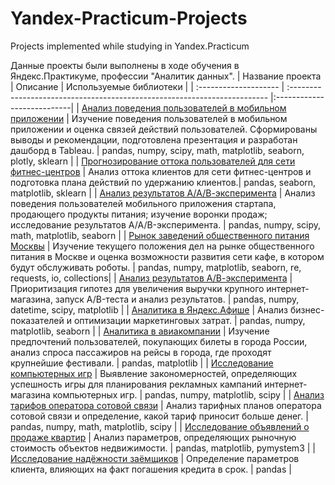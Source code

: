 # Yandex-Practicum-Projects
Projects implemented while studying in Yandex.Practicum

Данные проекты были выполнены в ходе обучения в Яндекс.Практикуме, профессии "Аналитик данных".
| Название проекта              | Описание                                                          | Используемые библиотеки      |
| :-------------------- | :------------------------------------------------------------------------ |:---------------------------|
| [Анализ поведения пользователей в мобильном приложении](https://github.com/ArkhipovaOlga/Yandex-Practicum-Projects/tree/main/1.%20Diploma%20project%20Analysis%20of%20user%20behavior%20in%20a%20mobile%20application) | Изучение поведения пользователей в мобильном приложении и оценка связей действий пользователей. Сформированы выводы и рекомендации, подготовлена презентация и разработан дашборд в Tableau. | pandas, numpy, scipy, math, matplotlib, seaborn, plotly, sklearn |
| [Прогнозирование оттока пользователей для сети фитнес-центров](https://github.com/ArkhipovaOlga/Yandex-Practicum-Projects/tree/main/2.%20Forecasting%20the%20user%20churn%20for%20the%20fitness%20center%20chain) | Анализ оттока клиентов для сети фитнес-центров и подготовка плана действий по удержанию клиентов.| pandas, seaborn, matplotlib, sklearn |
| [Анализ результатов А/А/В-эксперимента](https://github.com/ArkhipovaOlga/Yandex-Practicum-Projects/tree/main/3.%20Analysis%20of%20the%20AAB%20experiments%20results) | Анализ поведения пользователей мобильного приложения стартапа, продающего продукты питания; изучение воронки продаж; исследование результатов A/A/B-эксперимента. | pandas, numpy, scipy, math, matplotlib, seaborn |
| [Рынок заведений общественного питания Москвы](https://github.com/ArkhipovaOlga/Yandex-Practicum-Projects/tree/main/4.%20Moscow%20catering%20establishments%20market) |  Изучение текущего положения дел на рынке общественного питания в Москве и оценка возможности развития сети кафе, в котором будут обслуживать роботы. | pandas, numpy, matplotlib, seaborn, re, requests, io, collections|
| [Анализ результатов А/В-эксперимента](https://github.com/ArkhipovaOlga/Yandex-Practicum-Projects/tree/main/5.%20AB%20test%20analysis) | Приоритизация гипотез для увеличения выручки крупного интернет-магазина, запуск A/B-теста и анализ результатов. | pandas, numpy, datetime, scipy, matplotlib |
| [Аналитика в Яндекс.Афише](https://github.com/ArkhipovaOlga/Yandex-Practicum-Projects/tree/main/6.%20Analytics%20in%20Yandex.Afisha) | Анализ бизнес-показателей и оптимизации маркетинговых затрат. | pandas, numpy, matplotlib, seaborn |
| [Аналитика в авиакомпании](https://github.com/ArkhipovaOlga/Yandex-Practicum-Projects/tree/main/7.%20Analytics%20in%20the%20airline) | Изучение предпочтений пользователей, покупающих билеты в города России, анализ спроса пассажиров на рейсы в города, где проходят крупнейшие фестивали. | pandas, matplotlib |
| [Исследование компьютерных игр](https://github.com/ArkhipovaOlga/Yandex-Practicum-Projects/tree/main/8.%20Research%20of%20computer%20games) | Выявление закономерностей, определяющих успешность игры для планирования рекламных кампаний интернет-магазина компьютерных игр. | pandas, numpy, matplotlib, scipy |
| [Анализ тарифов оператора сотовой связи](https://github.com/ArkhipovaOlga/Yandex-Practicum-Projects/tree/main/9.%20Analysis%20of%20the%20cellular%20operator%20tariffs) | Анализ тарифных планов оператора сотовой связи и определение, какой тариф приносит больше денег. | pandas, numpy, math, matplotlib, scipy |
| [Исследование объявлений о продаже квартир](https://github.com/ArkhipovaOlga/Yandex-Practicum-Projects/tree/main/10.%20Research%20of%20ads%20for%20the%20sale%20of%20apartments) | Анализ параметров, определяющих рыночную стоимость объектов недвижимости. | pandas, matplotlib, pymystem3 |
| [Исследование надёжности заёмщиков](https://github.com/ArkhipovaOlga/Yandex-Practicum-Projects/tree/main/11.%20Reliability%20study%20of%20borrowers) | Определение параметров клиента, влияющих на факт погашения кредита в срок. | pandas |
